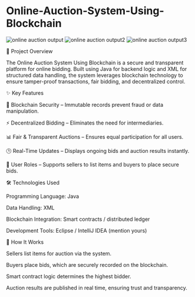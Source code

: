 # Online-Auction-System-Using-Blockchain

![online auction output](https://github.com/user-attachments/assets/80b1fdbc-b96a-4117-97de-b953c51790d5)
![online auction output2](https://github.com/user-attachments/assets/168de838-c911-412c-bac1-efeeff719df5)
![online auction output3](https://github.com/user-attachments/assets/a17f20f4-b746-42fb-9871-edca29b35ac9)



📌 Project Overview

The Online Auction System Using Blockchain is a secure and transparent platform for online bidding. Built using Java for backend logic and XML for structured data handling, the system leverages blockchain technology to ensure tamper-proof transactions, fair bidding, and decentralized control.

✨ Key Features

🔐 Blockchain Security – Immutable records prevent fraud or data manipulation.

⚡ Decentralized Bidding – Eliminates the need for intermediaries.

📊 Fair & Transparent Auctions – Ensures equal participation for all users.

🕒 Real-Time Updates – Displays ongoing bids and auction results instantly.

📝 User Roles – Supports sellers to list items and buyers to place secure bids.

🛠️ Technologies Used

Programming Language: Java

Data Handling: XML

Blockchain Integration: Smart contracts / distributed ledger

Development Tools: Eclipse / IntelliJ IDEA (mention yours)

🚀 How It Works

Sellers list items for auction via the system.

Buyers place bids, which are securely recorded on the blockchain.

Smart contract logic determines the highest bidder.

Auction results are published in real time, ensuring trust and transparency.
